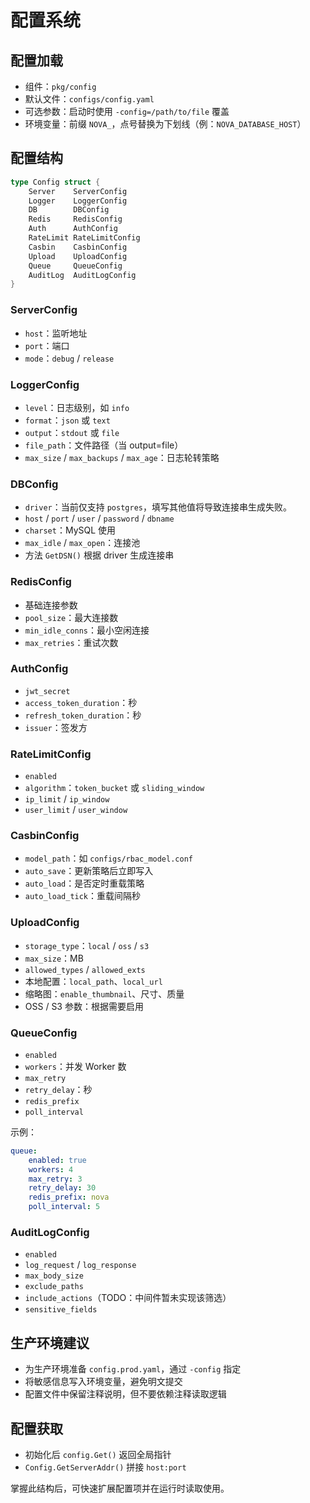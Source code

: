 # 配置系统

## 配置加载
- 组件：`pkg/config`
- 默认文件：`configs/config.yaml`
- 可选参数：启动时使用 `-config=/path/to/file` 覆盖
- 环境变量：前缀 `NOVA_`，点号替换为下划线（例：`NOVA_DATABASE_HOST`）

## 配置结构
```go
type Config struct {
    Server    ServerConfig
    Logger    LoggerConfig
    DB        DBConfig
    Redis     RedisConfig
    Auth      AuthConfig
    RateLimit RateLimitConfig
    Casbin    CasbinConfig
    Upload    UploadConfig
    Queue     QueueConfig
    AuditLog  AuditLogConfig
}
```

### ServerConfig
- `host`：监听地址
- `port`：端口
- `mode`：`debug` / `release`

### LoggerConfig
- `level`：日志级别，如 `info`
- `format`：`json` 或 `text`
- `output`：`stdout` 或 `file`
- `file_path`：文件路径（当 output=file）
- `max_size` / `max_backups` / `max_age`：日志轮转策略

### DBConfig
- `driver`：当前仅支持 `postgres`，填写其他值将导致连接串生成失败。
- `host` / `port` / `user` / `password` / `dbname`
- `charset`：MySQL 使用
- `max_idle` / `max_open`：连接池
- 方法 `GetDSN()` 根据 driver 生成连接串

### RedisConfig
- 基础连接参数
- `pool_size`：最大连接数
- `min_idle_conns`：最小空闲连接
- `max_retries`：重试次数

### AuthConfig
- `jwt_secret`
- `access_token_duration`：秒
- `refresh_token_duration`：秒
- `issuer`：签发方

### RateLimitConfig
- `enabled`
- `algorithm`：`token_bucket` 或 `sliding_window`
- `ip_limit` / `ip_window`
- `user_limit` / `user_window`

### CasbinConfig
- `model_path`：如 `configs/rbac_model.conf`
- `auto_save`：更新策略后立即写入
- `auto_load`：是否定时重载策略
- `auto_load_tick`：重载间隔秒

### UploadConfig
- `storage_type`：`local` / `oss` / `s3`
- `max_size`：MB
- `allowed_types` / `allowed_exts`
- 本地配置：`local_path`、`local_url`
- 缩略图：`enable_thumbnail`、尺寸、质量
- OSS / S3 参数：根据需要启用

### QueueConfig
- `enabled`
- `workers`：并发 Worker 数
- `max_retry`
- `retry_delay`：秒
- `redis_prefix`
- `poll_interval`

示例：
```yaml
queue:
    enabled: true
    workers: 4
    max_retry: 3
    retry_delay: 30
    redis_prefix: nova
    poll_interval: 5
```

### AuditLogConfig
- `enabled`
- `log_request` / `log_response`
- `max_body_size`
- `exclude_paths`
- `include_actions`（TODO：中间件暂未实现该筛选）
- `sensitive_fields`

## 生产环境建议
- 为生产环境准备 `config.prod.yaml`，通过 `-config` 指定
- 将敏感信息写入环境变量，避免明文提交
- 配置文件中保留注释说明，但不要依赖注释读取逻辑

## 配置获取
- 初始化后 `config.Get()` 返回全局指针
- `Config.GetServerAddr()` 拼接 `host:port`

掌握此结构后，可快速扩展配置项并在运行时读取使用。